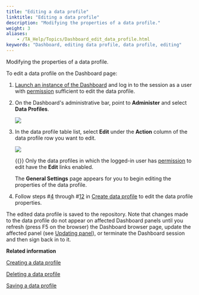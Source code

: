 ```yaml
--- 
title: "Editing a data profile"
linktitle: "Editing a data profile"
description: "Modifying the properties of a data profile."
weight: 3
aliases: 
    - /TA_Help/Topics/Dashboard_edit_data_profile.html
keywords: "Dashboard, editing data profile, data profile, editing"
---
```


Modifying the properties of a data profile.

To edit a data profile on the Dashboard page:

1.  [Launch an instance of the Dashboard](/user-guide/reporting-and-dashboard/dashboard/starting-the-dashboard/) and log in to the session as a user with [permission](/user-guide/reporting-and-dashboard/dashboard/dashboard-permissions) sufficient to edit the data profile.

2.  On the Dashboard's administrative bar, point to **Administer** and select **Data Profiles**.

    ![](/images/TA_Help/Images/Dashboard_administer_add_new_data_profiles.png)

3.  In the data profile table list, select **Edit** under the **Action** column of the data profile row you want to edit.

    ![](/images/TA_Help/Images/Dashboard__edit_data_profile_table.png)

    {{<tip>}} Only the data profiles in which the logged-in user has [permission](/user-guide/reporting-and-dashboard/dashboard/dashboard-permissions) to edit have the **Edit** links enabled.

    The **General Settings** page appears for you to begin editing the properties of the data profile.

4.  Follow steps \#[4](/user-guide/reporting-and-dashboard/dashboard/data-profiles/creating-a-data-profile#step_783j_da01) through \#[12](/user-guide/reporting-and-dashboard/dashboard/data-profiles/creating-a-data-profile#step_783j_da09) in [Create data profile](/user-guide/reporting-and-dashboard/dashboard/data-profiles/creating-a-data-profile) to edit the data profile properties.


The edited data profile is saved to the repository. Note that changes made to the data profile do not appear on affected Dashboard panels until you refresh \(press F5 on the browser\) the Dashboard browser page, update the affected panel \(see [Updating panel](/user-guide/reporting-and-dashboard/dashboard/dashboard-panels/updating-a-panel)\), or terminate the Dashboard session and then sign back in to it.




**Related information**  


[Creating a data profile](/user-guide/reporting-and-dashboard/dashboard/data-profiles/creating-a-data-profile)

[Deleting a data profile](/user-guide/reporting-and-dashboard/dashboard/data-profiles/deleting-a-data-profile)

[Saving a data profile](/user-guide/reporting-and-dashboard/dashboard/data-profiles/saving-a-data-profile)

